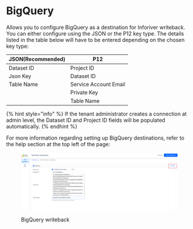 # BigQuery

Allows you to configure BigQuery as a destination for Inforiver writeback. You can either configure using the JSON or the P12 key type. The details listed in the table below will have to be entered depending on the chosen key type:

| JSON(Recommended) | P12                   |
| ----------------- | --------------------- |
| Dataset ID        | Project ID            |
| Json Key          | Dataset ID            |
| Table Name        | Service Account Email |
|                   | Private Key           |
|                   | Table Name            |

{% hint style="info" %}
If the tenant administrator creates a connection at admin level, the Dataset ID and Project ID fields will be populated automatically.
{% endhint %}

&#x20;For more information regarding setting up BigQuery destinations, refer to the help section at the top left of the page:

<figure><img src="../../../.gitbook/assets/image (12) (1) (1) (1) (1).png" alt=""><figcaption><p>BigQuery writeback</p></figcaption></figure>

